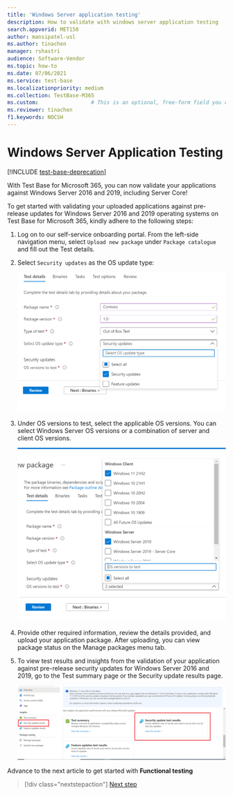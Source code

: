 ```yaml
---
title: 'Windows Server application testing'
description: How to validate with windows server application testing
search.appverid: MET150
author: mansipatel-usl
ms.author: tinachen
manager: rshastri
audience: Software-Vendor
ms.topic: how-to
ms.date: 07/06/2021
ms.service: test-base
ms.localizationpriority: medium
ms.collection: TestBase-M365
ms.custom:                 # This is an optional, free-form field you can use to define your own collection of articles. If you have more than one value, format as a bulleted list. This field truncates to something like 144 characters (inclusive of spaces) so keep it short.
ms.reviewer: tinachen
f1.keywords: NOCSH
---
```

# Windows Server Application Testing

[!INCLUDE [test-base-deprecation](./includes/test-base-deprecation.md)]

With Test Base for Microsoft 365, you can now validate your applications against Windows Server 2016 and 2019, including Server Core!

To get started with validating your uploaded applications against pre-release updates for Windows Server 2016 and 2019 operating systems on Test Base for Microsoft 365, kindly adhere to the following steps:

1. Log on to our self-service onboarding portal. From the left-side navigation menu, select `Upload new package` under `Package catalogue` and fill out the Test details.

2. Select `Security updates` as the OS update type:

   ![Select security updates.](Media/selecting-security-updates.png)

3. Under OS versions to test, select the applicable OS versions. You can select Windows Server OS versions or a combination of server and client OS versions.

   ![Select OS version.](Media/selecting-OS-versions.png)

4. Provide other required information, review the details provided, and upload your application package. After uploading, you can view package status on the Manage packages menu tab.

5. To view test results and insights from the validation of your application against pre-release security updates for Windows Server 2016 and 2019, go to the Test summary page or the Security update results page.

   ![View test results.](Media/access-test-results.png)

Advance to the next article to get started with **Functional testing**
> [!div class="nextstepaction"]
> [Next step](functional.md)
